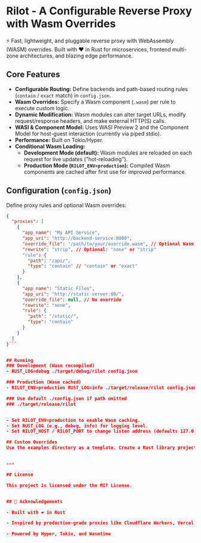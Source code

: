 # Rilot - A Configurable Reverse Proxy with Wasm Overrides

⚡ Fast, lightweight, and pluggable reverse proxy with WebAssembly (WASM) overrides. Built with ❤️ in Rust for microservices, frontend multi-zone architectures, and blazing edge performance.

## Core Features

* **Configurable Routing:** Define backends and path-based routing rules (`contain` / `exact` match) in `config.json`.
* **Wasm Overrides:** Specify a Wasm component (`.wasm`) per rule to execute custom logic.
* **Dynamic Modification:** Wasm modules can alter target URLs, modify request/response headers, and make external HTTP(S) calls.
* **WASI & Component Model:** Uses WASI Preview 2 and the Component Model for host-guest interaction (currently via piped stdio).
* **Performance:** Built on Tokio/Hyper.
* **Conditional Wasm Loading:**
    * **Development Mode (default):** Wasm modules are reloaded on each request for live updates ("hot-reloading").
    * **Production Mode (`RILOT_ENV=production`):** Compiled Wasm components are cached after first use for improved performance.

## Configuration (`config.json`)

Define proxy rules and optional Wasm overrides:

```json
{
  "proxies": [
    {
      "app_name": "My API Service",
      "app_uri": "http://backend-service:8080",
      "override_file": "/path/to/your/override.wasm", // Optional Wasm component
      "rewrite": "strip", // Optional: "none" or "strip"
      "rule": {
        "path": "/api/",
        "type": "contain" // "contain" or "exact"
      }
    },
    {
      "app_name": "Static Files",
      "app_uri": "http://static-server:80/",
      "override_file": null, // No override
      "rewrite": "none",
      "rule": {
        "path": "/static/",
        "type": "contain"
      }
    }
  ]
}```


## Running
### Development (Wasm recompiled)
- RUST_LOG=debug ./target/debug/rilot config.json

### Production (Wasm cached)
- RILOT_ENV=production RUST_LOG=info ./target/release/rilot config.json

### Use default ./config.json if path omitted
### ./target/release/rilot


- Set RILOT_ENV=production to enable Wasm caching.
- Set RUST_LOG (e.g., debug, info) for logging level.
- Set RILOT_HOST / RILOT_PORT to change listen address (defaults 127.0.0.1:8080).

## Custom Overrides
Use the examples directory as a template. Create a Rust library project, define your WIT interface, configure Cargo.toml, implement the logic in lib.rs, and build using `cargo component


---

## License

This project is licensed under the MIT License.


## 🙏 Acknowledgements

- Built with ❤️ in Rust

- Inspired by production-grade proxies like Cloudflare Workers, Vercel Edge Runtime and Fastly compute Edge

- Powered by Hyper, Tokio, and Wasmtime